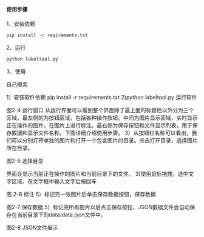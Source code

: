 #### 使用步骤

1、安装依赖

```python
pip install -r reqirements.txt
```

2、运行

```python
python labeltool.py
```

3、使用

自己摸索

1）安装软件依赖
pip install -r requirements.txt
2)python labeltool.py 运行软件

图2-4 运行窗口
从运行界面可以看到整个界面除了最上面的标题栏以外分为三个区域，最左侧的为按钮区域，包括各种操作按钮。中间为图片显示区域，实时显示正在操作的图片，在图片上进行标注。最右侧为保存按钮和文件显示列表，用于保存数据和显示文件名称。下面详细介绍使用步骤。
3）从按钮栏名称可以看出，我们可以分别打开单独的图片和打开一个包含图片的目录。点击打开目录，选择图片所在目录。

图2-5 选择目录

界面会显示当前正在操作的图片和当前目录下的文件。
3)使用鼠标拖拽，选中文字区域、在文字框中输入文字后按回车

图 2-6 标注
5）标记完一张图片后单击保存数据按钮，保存数据

图2-7 保存数据
5）标记完所有图片以后点击保存按钮、JSON数据文件会自动保存在当前目录下的data/data.json文件中。


图2-8 JSON文件展示
